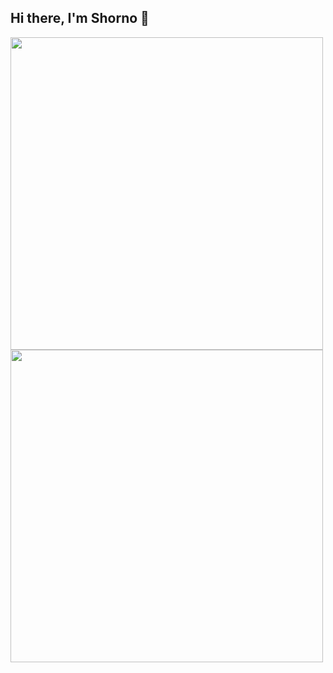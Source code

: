## Hi there, I'm Shorno 👋

<a href="https://github.com/anuraghazra/github-readme-stats">
  <img  align="center"  width="500px" src="https://github-readme-stats.vercel.app/api/top-langs/?username=shorno&layout=compact" />
</a>
<a href="https://github.com/anuraghazra/convoychat">
  <img  align="center"  width="500px" src="https://github-readme-stats.vercel.app/api/wakatime?username=MrShorno&layout=compact" />
</a>

